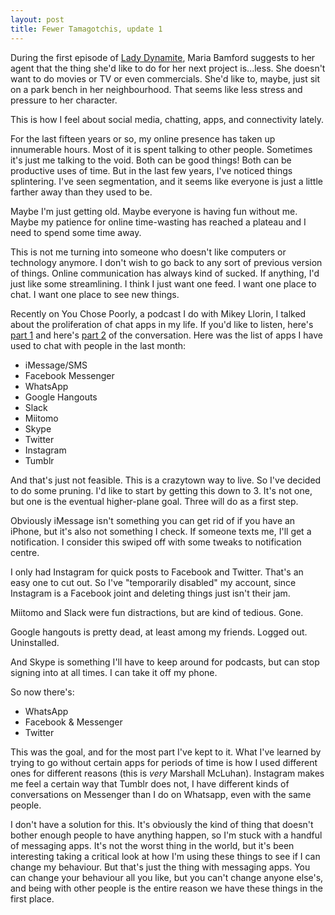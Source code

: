 ```yaml
---
layout: post
title: Fewer Tamagotchis, update 1
---
```


During the first episode of [Lady Dynamite](https://en.wikipedia.org/wiki/Lady_Dynamite), Maria Bamford suggests to her agent that the thing she'd like to do for her next project is...less. She doesn't want to do movies or TV or even commercials. She'd like to, maybe, just sit on a park bench in her neighbourhood. That seems like less stress and pressure to her character. 

This is how I feel about social media, chatting, apps, and connectivity lately. 

For the last fifteen years or so, my online presence has taken up innumerable hours. Most of it is spent talking to other people. Sometimes it's just me talking to the void. Both can be good things! Both can be productive uses of time. But in the last few years, I've noticed things splintering. I've seen segmentation, and it seems like everyone is just a little farther away than they used to be. 

Maybe I'm just getting old. Maybe everyone is having fun without me. Maybe my patience for online time-wasting has reached a plateau and I need to spend some time away. 

This is not me turning into someone who doesn't like computers or technology anymore. I don't wish to go back to any sort of previous version of things. Online communication has always kind of sucked. If anything, I'd just like some streamlining. I think I just want one feed. I want one place to chat. I want one place to see new things. 

Recently on You Chose Poorly, a podcast I do with Mikey Llorin, I talked about the proliferation of chat apps in my life. If you'd like to listen, here's [part 1](http://youchosepoorlypodcast.tumblr.com/post/145183489118/you-chose-poorly-7-messaging-apps) and here's [part 2](http://youchosepoorlypodcast.tumblr.com/post/145604958413/you-chose-poorly-8-messaging-apps-2) of the conversation. Here was the list of apps I have used to chat with people in the last month:   

* iMessage/SMS
* Facebook Messenger
* WhatsApp
* Google Hangouts
* Slack
* Miitomo
* Skype
* Twitter
* Instagram
* Tumblr

And that's just not feasible. This is a crazytown way to live. So I've decided to do some pruning. I'd like to start by getting this down to 3. It's not one, but one is the eventual higher-plane goal. Three will do as a first step. 

Obviously iMessage isn't something you can get rid of if you have an iPhone, but it's also not something I check. If someone texts me, I'll get a notification. I consider this swiped off with some tweaks to notification centre. 

I only had Instagram for quick posts to Facebook and Twitter. That's an easy one to cut out. So I've "temporarily disabled" my account, since Instagram is a Facebook joint and deleting things just isn't their jam. 

Miitomo and Slack were fun distractions, but are kind of tedious. Gone. 

Google hangouts is pretty dead, at least among my friends. Logged out. Uninstalled. 

And Skype is something I'll have to keep around for podcasts, but can stop signing into at all times. I can take it off my phone. 

So now there's: 

* WhatsApp
* Facebook & Messenger
* Twitter

This was the goal, and for the most part I've kept to it. What I've learned by trying to go without certain apps for periods of time is how I used different ones for different reasons (this is *very* Marshall McLuhan). Instagram makes me feel a certain way that Tumblr does not, I have different kinds of conversations on Messenger than I do on Whatsapp, even with the same people. 

I don't have a solution for this. It's obviously the kind of thing that doesn't bother enough people to have anything happen, so I'm stuck with a handful of messaging apps. It's not the worst thing in the world, but it's been interesting taking a critical look at how I'm using these things to see if I can change my behaviour. But that's just the thing with messaging apps. You can change your behaviour all you like, but you can't change anyone else's, and being with other people is the entire reason we have these things in the first place. 
